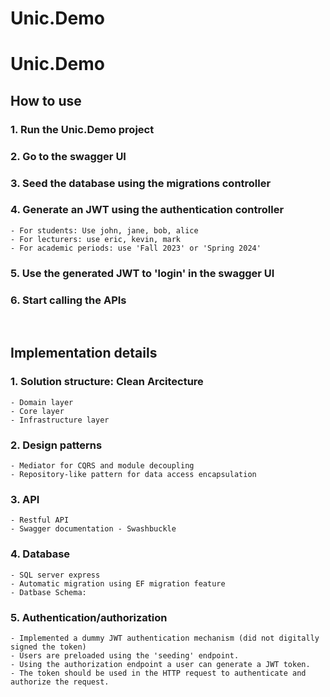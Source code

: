 # Unic.Demo
# Unic.Demo

## How to use
### 1. Run the Unic.Demo project
### 2. Go to the swagger UI
### 3. Seed the database using the migrations controller
### 4. Generate an JWT using the authentication controller
    - For students: Use john, jane, bob, alice 
    - For lecturers: use eric, kevin, mark
    - For academic periods: use 'Fall 2023' or 'Spring 2024'
### 5. Use the generated JWT to 'login' in the swagger UI
### 6. Start calling the APIs

<br/>

## Implementation details
### 1. Solution structure: Clean Arcitecture
    - Domain layer
    - Core layer
    - Infrastructure layer
### 2. Design patterns
    - Mediator for CQRS and module decoupling
    - Repository-like pattern for data access encapsulation
### 3. API
    - Restful API
    - Swagger documentation - Swashbuckle
### 4. Database
    - SQL server express
    - Automatic migration using EF migration feature
    - Datbase Schema:
### 5. Authentication/authorization
    - Implemented a dummy JWT authentication mechanism (did not digitally signed the token)
    - Users are preloaded using the 'seeding' endpoint.
    - Using the authorization endpoint a user can generate a JWT token.
    - The token should be used in the HTTP request to authenticate and authorize the request.
